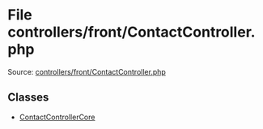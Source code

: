File controllers/front/ContactController.php
=========

Source: [controllers/front/ContactController.php](https://github.com/PrestaShop/PrestaShop/blob/1.6.0.4/controllers/front/ContactController.php)


Classes
-------

* [ContactControllerCore](class.ContactControllerCore.md)

